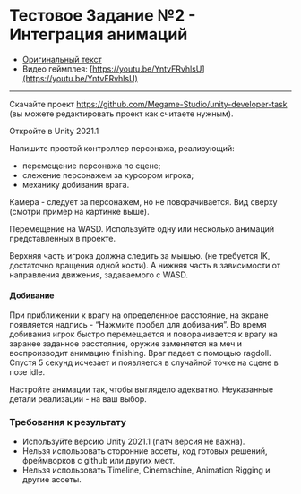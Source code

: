 # Тестовое Задание №2 - Интеграция анимаций

- [Оригинальный текст](https://docs.google.com/document/d/1KVQ-o5OLX-Z-P6QhcF-w_8YA9C0z4j9MV_-C3bAwKhQ/edit?usp=sharing)
- Видео геймплея: [https://youtu.be/YntvFRvhlsU](https://youtu.be/YntvFRvhlsU)

---

Скачайте проект https://github.com/Megame-Studio/unity-developer-task (вы можете редактировать проект как считаете нужным).

Откройте в Unity 2021.1

Напишите простой контроллер персонажа, реализующий:
- перемещение персонажа по сцене;
- слежение персонажем за курсором игрока;
- механику добивания врага.

Камера - следует за персонажем, но не поворачивается. Вид сверху (смотри пример на картинке выше).

Перемещение на WASD. Используйте одну или несколько анимаций представленных в проекте.

Верхняя часть игрока должна следить за мышью. (не требуется IK, достаточно вращения одной кости).
А нижняя часть в зависимости от направления движения, задаваемого с WASD.

#### Добивание

При приближении к врагу на определенное расстояние, на экране появляется надпись - “Нажмите пробел для добивания”.
Во время добивания игрок быстро перемещается и поворачивается к врагу на заранее заданное расстояние, оружие заменяется на меч и воспроизводит анимацию finishing. 
Враг падает с помощью ragdoll.
Спустя 5 секунд исчезает и появляется в случайной точке на сцене в позе idle.

Настройте анимации так, чтобы выглядело адекватно.
Неуказанные детали реализации - на ваш выбор.

### Требования к результату

- Используйте версию Unity 2021.1 (патч версия не важна).
- Нельзя использовать сторонние ассеты, код готовых решений, фреймворков с github или других мест.
- Нельзя использовать Timeline, Cinemachine, Animation Rigging и другие ассеты.
